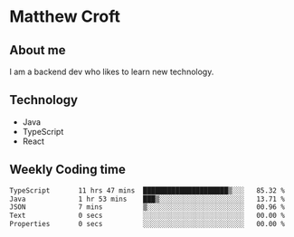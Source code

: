 # Matthew Croft

## About me
I am a backend dev who likes to learn new technology. 

## Technology
- Java
- TypeScript
- React

## Weekly Coding time
<!--START_SECTION:waka-->

```txt
TypeScript       11 hrs 47 mins  █████████████████████▒░░░   85.32 %
Java             1 hr 53 mins    ███▒░░░░░░░░░░░░░░░░░░░░░   13.71 %
JSON             7 mins          ▒░░░░░░░░░░░░░░░░░░░░░░░░   00.96 %
Text             0 secs          ░░░░░░░░░░░░░░░░░░░░░░░░░   00.00 %
Properties       0 secs          ░░░░░░░░░░░░░░░░░░░░░░░░░   00.00 %
```

<!--END_SECTION:waka-->
